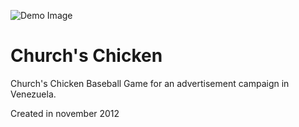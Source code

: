 ![Demo Image](https://lab.techtroys.com/portfolio/Screenshot_1.jpg)

# Church's Chicken

Church's Chicken Baseball Game for an advertisement campaign in Venezuela.

Created in november 2012

